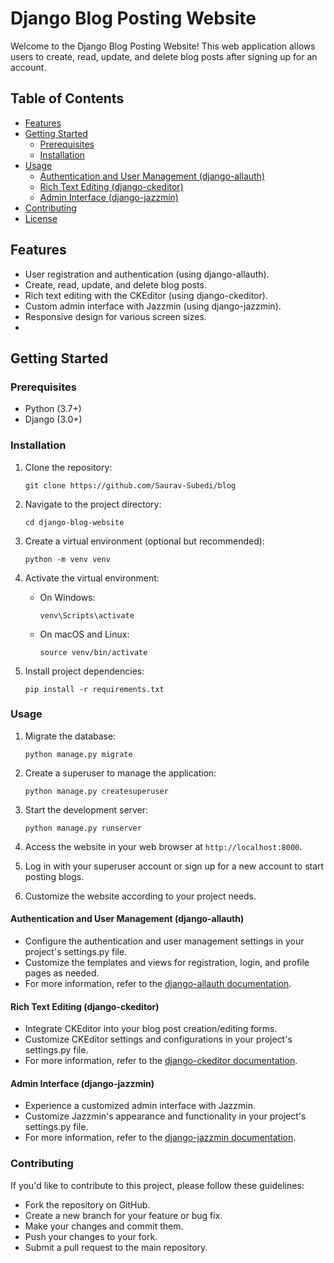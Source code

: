 # Django Blog Posting Website

Welcome to the Django Blog Posting Website!
This web application allows users to create, read, update, and delete blog posts after signing up for an account.

## Table of Contents

- [Features](#features)
- [Getting Started](#getting-started)
  - [Prerequisites](#prerequisites)
  - [Installation](#installation)
- [Usage](#usage)
  - [Authentication and User Management (django-allauth)](#authentication-and-user-management-django-allauth)
  - [Rich Text Editing (django-ckeditor)](#rich-text-editing-django-ckeditor)
  - [Admin Interface (django-jazzmin)](#admin-interface-django-jazzmin)
- [Contributing](#contributing)
- [License](#license)

## Features

- User registration and authentication (using django-allauth).
- Create, read, update, and delete blog posts.
- Rich text editing with the CKEditor (using django-ckeditor).
- Custom admin interface with Jazzmin (using django-jazzmin).
- Responsive design for various screen sizes.
- 
## Getting Started

### Prerequisites

- Python (3.7+)
- Django (3.0+)

### Installation

1. Clone the repository:

   ```shell
   git clone https://github.com/Saurav-Subedi/blog
   ```

2. Navigate to the project directory:

   ```shell
   cd django-blog-website
   ```

3. Create a virtual environment (optional but recommended):

   ```shell
   python -m venv venv
   ```

4. Activate the virtual environment:

   - On Windows:

     ```shell
     venv\Scripts\activate
     ```

   - On macOS and Linux:

     ```shell
     source venv/bin/activate
     ```

5. Install project dependencies:

   ```shell
   pip install -r requirements.txt
   ```

### Usage

1. Migrate the database:

   ```shell
   python manage.py migrate
   ```

2. Create a superuser to manage the application:

   ```shell
   python manage.py createsuperuser
   ```

3. Start the development server:

   ```shell
   python manage.py runserver
   ```

4. Access the website in your web browser at `http://localhost:8000`.

5. Log in with your superuser account or sign up for a new account to start posting blogs.

6. Customize the website according to your project needs.

#### Authentication and User Management (django-allauth)

- Configure the authentication and user management settings in your project's settings.py file.
- Customize the templates and views for registration, login, and profile pages as needed.
- For more information, refer to the [django-allauth documentation](https://django-allauth.readthedocs.io/en/latest/).

#### Rich Text Editing (django-ckeditor)

- Integrate CKEditor into your blog post creation/editing forms.
- Customize CKEditor settings and configurations in your project's settings.py file.
- For more information, refer to the [django-ckeditor documentation](https://github.com/django-ckeditor/django-ckeditor).

#### Admin Interface (django-jazzmin)

- Experience a customized admin interface with Jazzmin.
- Customize Jazzmin's appearance and functionality in your project's settings.py file.
- For more information, refer to the [django-jazzmin documentation](https://github.com/farridav/django-jazzmin).

### Contributing

If you'd like to contribute to this project, please follow these guidelines:

- Fork the repository on GitHub.
- Create a new branch for your feature or bug fix.
- Make your changes and commit them.
- Push your changes to your fork.
- Submit a pull request to the main repository.
